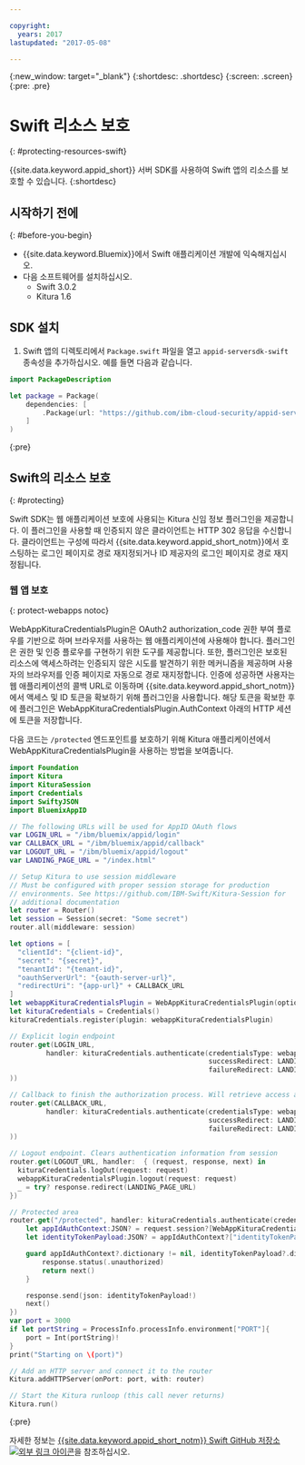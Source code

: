 ```yaml
---

copyright:
  years: 2017
lastupdated: "2017-05-08"

---
```


{:new_window: target="_blank"}
{:shortdesc: .shortdesc}
{:screen: .screen}
{:pre: .pre}


# Swift 리소스 보호
{: #protecting-resources-swift}

{{site.data.keyword.appid_short}} 서버 SDK를 사용하여 Swift 앱의 리소스를 보호할 수 있습니다.
{:shortdesc}


## 시작하기 전에
{: #before-you-begin}

* {{site.data.keyword.Bluemix}}에서 Swift 애플리케이션 개발에 익숙해지십시오.
* 다음 소프트웨어를 설치하십시오.
    * Swift 3.0.2
    * Kitura 1.6


## SDK 설치

1. Swift 앱의 디렉토리에서 `Package.swift` 파일을 열고 `appid-serversdk-swift` 종속성을 추가하십시오. 예를 들면 다음과 같습니다. 

  ```swift
  import PackageDescription

  let package = Package(
      dependencies: [
          .Package(url: "https://github.com/ibm-cloud-security/appid-serversdk-swift.git", majorVersion: 1)
      ]
  )
  ```
  {:pre}

## Swift의 리소스 보호
{: #protecting}

Swift SDK는 웹 애플리케이션 보호에 사용되는 Kitura 신임 정보 플러그인을 제공합니다. 이 플러그인을 사용할 때 인증되지 않은 클라이언트는 HTTP 302 응답을 수신합니다. 클라이언트는 구성에 따라서 {{site.data.keyword.appid_short_notm}}에서 호스팅하는 로그인 페이지로 경로 재지정되거나 ID 제공자의 로그인 페이지로 경로 재지정됩니다. 



### 웹 앱 보호
{: protect-webapps notoc}

WebAppKituraCredentialsPlugin은 OAuth2 authorization_code 권한 부여 플로우를 기반으로 하며 브라우저를 사용하는 웹 애플리케이션에 사용해야 합니다. 플러그인은 권한 및 인증 플로우를 구현하기 위한 도구를 제공합니다. 또한, 플러그인은 보호된 리소스에 액세스하려는 인증되지 않은 시도를 발견하기 위한 메커니즘을 제공하며 사용자의 브라우저를 인증 페이지로 자동으로 경로 재지정합니다. 인증에 성공하면 사용자는 웹 애플리케이션의 콜백 URL로 이동하며 {{site.data.keyword.appid_short_notm}}에서 액세스 및 ID 토큰을 확보하기 위해 플러그인을 사용합니다. 해당 토큰을 확보한 후에 플러그인은 WebAppKituraCredentialsPlugin.AuthContext 아래의 HTTP 세션에 토큰을 저장합니다.

다음 코드는 `/protected` 엔드포인트를 보호하기 위해 Kitura 애플리케이션에서 WebAppKituraCredentialsPlugin을 사용하는 방법을 보여줍니다. 

  ```swift
  import Foundation
  import Kitura
  import KituraSession
  import Credentials
  import SwiftyJSON
  import BluemixAppID

  // The following URLs will be used for AppID OAuth flows
  var LOGIN_URL = "/ibm/bluemix/appid/login"
  var CALLBACK_URL = "/ibm/bluemix/appid/callback"
  var LOGOUT_URL = "/ibm/bluemix/appid/logout"
  var LANDING_PAGE_URL = "/index.html"

  // Setup Kitura to use session middleware
  // Must be configured with proper session storage for production
  // environments. See https://github.com/IBM-Swift/Kitura-Session for
  // additional documentation
  let router = Router()
  let session = Session(secret: "Some secret")
  router.all(middleware: session)

  let options = [
  	"clientId": "{client-id}",
  	"secret": "{secret}",
  	"tenantId": "{tenant-id}",
  	"oauthServerUrl": "{oauth-server-url}",
  	"redirectUri": "{app-url}" + CALLBACK_URL
  ]
  let webappKituraCredentialsPlugin = WebAppKituraCredentialsPlugin(options: options)
  let kituraCredentials = Credentials()
  kituraCredentials.register(plugin: webappKituraCredentialsPlugin)

  // Explicit login endpoint
  router.get(LOGIN_URL,
  		   handler: kituraCredentials.authenticate(credentialsType: webappKituraCredentialsPlugin.name,
  												   successRedirect: LANDING_PAGE_URL,
  												   failureRedirect: LANDING_PAGE_URL
  ))

  // Callback to finish the authorization process. Will retrieve access and identity tokens from AppID
  router.get(CALLBACK_URL,
  		   handler: kituraCredentials.authenticate(credentialsType: webappKituraCredentialsPlugin.name,
  												   successRedirect: LANDING_PAGE_URL,
  												   failureRedirect: LANDING_PAGE_URL
  ))

  // Logout endpoint. Clears authentication information from session
  router.get(LOGOUT_URL, handler:  { (request, response, next) in
  	kituraCredentials.logOut(request: request)
  	webappKituraCredentialsPlugin.logout(request: request)
  	_ = try? response.redirect(LANDING_PAGE_URL)
  })

  // Protected area
  router.get("/protected", handler: kituraCredentials.authenticate(credentialsType: webappKituraCredentialsPlugin.name), { (request, response, next) in
      let appIdAuthContext:JSON? = request.session?[WebAppKituraCredentialsPlugin.AuthContext]
      let identityTokenPayload:JSON? = appIdAuthContext?["identityTokenPayload"]

      guard appIdAuthContext?.dictionary != nil, identityTokenPayload?.dictionary != nil else {
          response.status(.unauthorized)
          return next()
      }

      response.send(json: identityTokenPayload!)
      next()
  })
  var port = 3000
  if let portString = ProcessInfo.processInfo.environment["PORT"]{
      port = Int(portString)!
  }
  print("Starting on \(port)")

  // Add an HTTP server and connect it to the router
  Kitura.addHTTPServer(onPort: port, with: router)

  // Start the Kitura runloop (this call never returns)
  Kitura.run()
  ```
  {:pre}

자세한 정보는 <a href="https://github.com/ibm-cloud-security/appid-serversdk-swift" target="_blank">{{site.data.keyword.appid_short_notm}} Swift GitHub 저장소 <img src="../../icons/launch-glyph.svg" alt="외부 링크 아이콘"></a>을 참조하십시오. 
